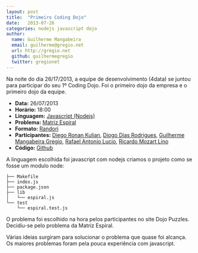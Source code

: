 ```yaml
---
layout: post
title:  "Primeiro Coding Dojo"
date:   2013-07-26  
categories: nodejs javascript dojo
author:
  name: Guilherme Mangabeira
  email: guilherme@gregio.net
  url: http://gregio.net
  github: guilhermegregio
  twitter: gregionet
---
```


Na noite do dia 26/17/2013, a equipe de desenvolvimento (4data) se juntou para participar do seu 1º Coding Dojo. Foi o primeiro dojo da empresa e o primeiro dojo da equipe.

* **Data:** 26/07/2013
* **Horário:** 18:00
* **Linguagem:** [Javascript (Nodejs)][1]
* **Problema:** [Matriz Espiral][2]
* **Formato:** [Randori][3]
* **Participantes:** [Diego Ronan Kulian][4], [Diogo Dias Rodrigues][5], [Guilherme Mangabeira Gregio][6], [Rafael Antonio Lucio][7], [Ricardo Mozart Lino][8]
* **Código:** [Github][9]

A linguagem escolhida foi javascript com nodejs criamos o projeto como se fosse um modulo node:

    ├── Makefile
    ├── index.js
    ├── package.json
    ├── lib
    │   └── espiral.js
    └── test
        └── espiral.test.js

O problema foi escolhido na hora pelos participantes no site Dojo Puzzles. Decidiu-se pelo problema da Matriz Espiral.

Várias ideias surgiram para solucionar o problema que quase foi alcança. Os maiores problemas foram pela pouca experiência com javascript.

[1]: http://nodejs.org
[2]: http://dojopuzzles.com/problemas/exibe/matriz-espiral/
[3]: http://apoie.org/DojoFormatos.html
[4]: https://github.com/dronan
[5]: https://github.com/diogordias
[6]: https://github.com/guilhermegregio
[7]: https://github.com/RafaelLucio
[8]: https://github.com/ricardo-lino
[9]: https://github.com/4data/dojos